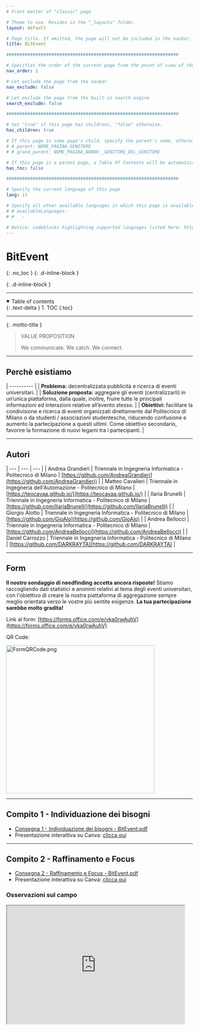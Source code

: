 ```yaml
---
# Front matter of "classic" page

# Theme to use. Resides in the "_layouts" folder.
layout: default

# Page title. If omitted, the page will not be included in the navbar.
title: BitEvent

#################################################################

# Specifies the order of the current page from the point of view of the navbar. Can have repetition in the numbers, for parent-child hierarchies.
nav_order: 1

# Let exclude the page from the navbar
nav_exclude: false

# Let exclude the page from the built-in search engine
search_exclude: false

#################################################################

# Set "true" if this page has childrens, "false" otherwise.
has_children: true

# If this page is some page's child, specify the parent's name, otherwise comment out the option. If this page is some page's grandchild, specify grandparent's name, otherwise comment out the option.
# # parent: NOME_PAGINA_GENITORE
# # grand_parent: NOME_PAGINA_NONNO__GENITORE_DEL_GENITORE

# If this page is a parent page, a Table Of Contents will be automatically generated containing all related child pages. Use the option below to disable this functionality. Should always be set to "false".
has_toc: false

#################################################################

# Specify the current language of this page
lang: it

# Specify all other available languages in which this page is available. If there's no other language in addition to "lang", comment out this option.
# # availableLanguages:
# #   - 

# Notice: codeblocks highlighting supported languages listed here: https://www.fabriziomusacchio.com/blog/2021-08-11-Syntax_Highlighting_in_Jekyll/
---
```


# BitEvent
{: .no_toc }
{: .d-inline-block }

<div id="grn-deploy-webstatic-label-1"></div>
{: .d-inline-block }

<script type="module">
  selfsustainable_fill_labels_state("grn-deploy-webstatic-label-1");
</script>

<div id="fondamentihci-label-1"></div>

<script type="module">
  selfsustainable_fill_labels_state("fondamentihci-label-1");
</script>

---

<!-- Table of contents -->
<details open markdown="block">
  <summary>
    Table of contents
  </summary>
  {: .text-delta }
1. TOC
{:toc}
</details>

---

{: .motto-title }
> <p class="blockquote-title-fixer-purple">VALUE PROPOSITION</p>
>
> We communicate. We catch. We connect.

---

## Perchè esistiamo

| ---------- |
| __Problema:__ decentralizzata pubblicità e ricerca di eventi universitari. |
| __Soluzione proposta:__ aggregare gli eventi (centralizzarli) in un’unica piattaforma, dalla quale, inoltre, fruire tutte le principali informazioni ed interazioni relative all’evento stesso.  |
| __Obiettivi:__ facilitare la condivisione e ricerca di eventi organizzati direttamente dal Politecnico di Milano o da studenti / associazioni studentesche, riducendo confusione e aumento la partecipazione a questi ultimi. Come obiettivo secondario, favorire la formazione di nuovi legami tra i partecipanti.    |

---

## Autori

| --- | --- | --- |
| Andrea Grandieri  | Triennale in Ingegneria Informatica - Politecnico di Milano | [https://github.com/AndreaGrandieri](https://github.com/AndreaGrandieri)    |
| Matteo Cavalleri   | Triennale in Ingegneria dell'Automazione - Politecnico di Milano | [https://teocavaa.github.io/](https://teocavaa.github.io/)    |
| Ilaria Brunelli   | Triennale in Ingegneria Informatica - Politecnico di Milano | [https://github.com/IlariaBrunelli](https://github.com/IlariaBrunelli)    |
| Giorgio Alotto   | Triennale in Ingegneria Informatica - Politecnico di Milano | [https://github.com/GioAlo](https://github.com/GioAlo)    |
| Andrea Bellocci   | Triennale in Ingegneria Informatica - Politecnico di Milano | [https://github.com/AndreaBellocci](https://github.com/AndreaBellocci)    |
| Daniel Carrozzo   | Triennale in Ingegneria Informatica - Politecnico di Milano | [https://github.com/DARKRAYTA](https://github.com/DARKRAYTA)    |

---

## Form

__Il nostro sondaggio di needfinding accetta ancora risposte!__ Stiamo raccogliendo dati statistici e anonimi relativi al tema degli eventi universitari, con l'obiettivo di creare la nostra piattaforma di aggregazione sempre meglio orientata verso le vostre più sentite esigenze. __La tua partecipazione sarebbe molto gradita!__

Link al form: [https://forms.office.com/e/vka0rwAuhV](https://forms.office.com/e/vka0rwAuhV)

QR Code:

<a href="/BitEvent/assets/FormQRCode.png"><img src="/BitEvent/assets/FormQRCode.png" alt="FormQRCode.png" width="400" height="400"/></a>

---

## Compito 1 - Individuazione dei bisogni

- <i class="fa-solid fa-file-pdf fa-2x"></i> [Consegna 1 - Individuazione dei bisogni - BitEvent.pdf](/BitEvent/src/C1/Consegna_1_Individuazione_dei_bisogni_BitEvent.pdf)
- Presentazione interattiva su Canva: [clicca qui](https://www.canva.com/design/DAFwwAPnjN0/dsUYdsN7M9QpMw6hwhEgmQ/view?utm_content=DAFwwAPnjN0&utm_campaign=designshare&utm_medium=link&utm_source=publishsharelink)

---

## Compito 2 - Raffinamento e Focus

- <i class="fa-solid fa-file-pdf fa-2x"></i> [Consegna 2 - Raffinamento e Focus - BitEvent.pdf](/BitEvent/src/C2/Consegna_2_Raffinamento_e_Focus_BitEvent.pdf)
- Presentazione interattiva su Canva: [clicca qui](https://www.canva.com/design/DAFxo3eyjtA/leQNDSOOdfTMM8C9Bz0paQ/view?utm_content=DAFxo3eyjtA&utm_campaign=share_your_design&utm_medium=link&utm_source=shareyourdesignpanel)

### Osservazioni sul campo

<iframe src="https://drive.google.com/file/d/12LGuekGLyiznYe-I3jfz_EkT7UoQhvNV/preview" width="480" height="320" allow="autoplay"s></iframe>

<!--
<iframe width="640" height="360" src="https://www.youtube.com/embed/5SXQptLebhQ" title="Timelapse bacheche fisiche" frameborder="0" allow="accelerometer; autoplay; clipboard-write; encrypted-media; gyroscope; picture-in-picture; web-share" allowfullscreen></iframe>
-->
